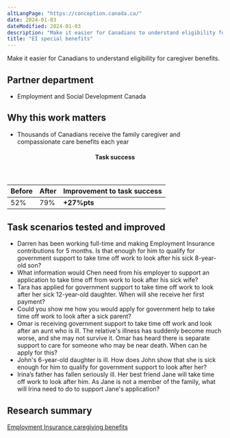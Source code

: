 ```yaml
---
altLangPage: "https://conception.canada.ca/"
date: 2024-01-03
dateModified: 2024-01-03
description: "Make it easier for Canadians to understand eligibility for caregiver benefits."
title: "EI special benefits"
---
```

<p>Make it easier for Canadians to understand eligibility for caregiver benefits.</p>
<h2>Partner department</h2>
<ul>
  <li>Employment and Social Development Canada</li>
</ul>
<h2>Why this work matters</h2>
<ul>
  <li>Thousands of Canadians receive the family caregiver and compassionate care benefits each year</li>
</ul>
<div class="row mrgn-tp-lg mrgn-bttm-lg">
  <div class="col-md-8">
    <div class="panel panel-success">
      <header class="panel-heading">
        <h4 class="panel-title text-center">Task success</h4>
      </header>
      <table class="table">
        <thead>
          <tr style="">
            <th scope="col" class="col-md-3">Before</th>
            <th scope="col" class="col-md-3">After</th>
            <th scope="col" class="col-md-6">Improvement to task success</th>
          </tr>
        </thead>
        <tbody>
          <tr>
            <td class="table-smnum">52%</td>
            <td class="table-smnum">79%</td>
            <td class="table-smnum"><span class="text-success"><strong>+27%pts</strong></span></td>
          </tr>
        </tbody>
      </table>
    </div>
  </div>
</div>
<h2>Task scenarios tested and improved</h2>
<ul class="lst-spcd">
  <li>Darren has been working full-time and making Employment Insurance contributions for 5 months. Is that enough for him to qualify for government support to take time off work to look after his sick 8-year-old son?</li>
  <li>What information would Chen need from his employer to support an application to take time off from work to look after his sick wife?</li>
  <li>Tara has applied for government support to take time off work to look after her sick 12-year-old daughter. When will she receive her first payment?</li>
  <li>Could you show me how you would apply for government help to take time off work to look after a sick parent?</li>
  <li>Omar is receiving government support to take time off work and look after an aunt who is ill. The relative's illness has suddenly become much worse, and she may not survive it. Omar has heard there is separate support to care for someone who may be near death. When can he apply for this?</li>
  <li>John's 6-year-old daughter is ill. How does John show that she is sick enough for him to qualify for government support to look after her?</li>
  <li>Irina’s father has fallen seriously ill. Her best friend Jane will take time off work to look after him. As Jane is not a member of the family, what will Irina need to do to support Jane's application?</li>
</ul>
<h2>Research summary</h2>
<p><a href="https://blog.canada.ca/research-summaries/caregiving-research-summary.html">Employment Insurance caregiving benefits</a></p>
